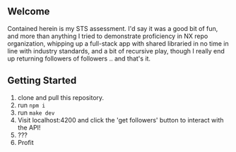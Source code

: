 ## Welcome

Contained herein is my STS assessment. I'd say it was a good bit of fun, and more than anything I tried to demonstrate proficiency in NX repo organization, whipping up a full-stack app with shared libraried in no time in line with industry standards, and a bit of recursive play, though I really end up returning followers of followers .. and that's it.

## Getting Started

1. clone and pull this repository.
2. run `npm i`
3. run `make dev`
4. Visit localhost:4200 and click the 'get followers' button to interact with the API!
5. ???
6. Profit
